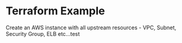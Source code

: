 # Terraform Example

Create an AWS instance with all upstream resources - VPC, Subnet, Security Group, ELB etc...test
